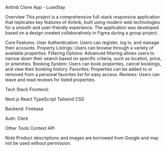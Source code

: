 Airbnb Clone App - LuxeStay

Overview
This project is a comprehensive full-stack responsive application that replicates key features of Airbnb, built using modern web technologies for a smooth and user-friendly experience. The application was developed based on a design created collaboratively in Figma during a group project.

Core Features:
User Authentication: Users can register, log in, and manage their accounts.
Property Listings: Users can browse through a variety of available properties.
Filtering Options: Advanced filtering allows users to narrow down their search based on specific criteria, such as location, price, or amenities.
Booking System: Users can book properties, cancel bookings, and view their booking history.
Favorites: Properties can be added to or removed from a personal favorites list for easy access.
Reviews: Users can leave and read reviews for listed properties.

Tech Stack
Frontend:

Next.js
React
TypeScript
Tailwind CSS

Backend:
Firebase

Auth:
Clerk

Other Tools
Context API

Note Product descriptions and images are borrowed from Google and may not be used without permission.
